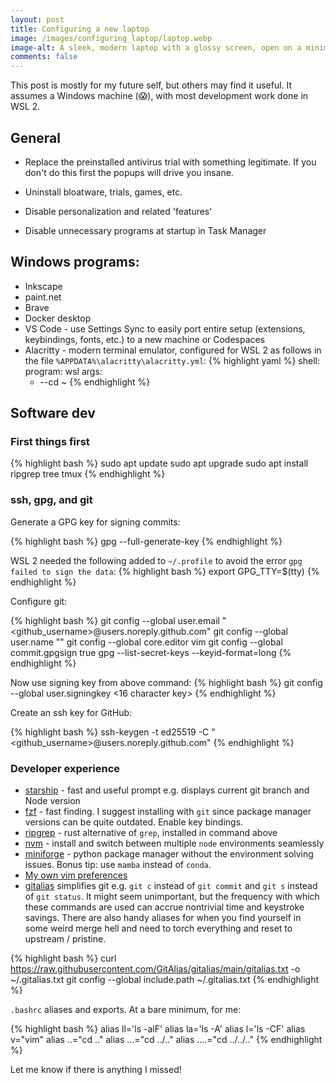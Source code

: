 ```yaml
---
layout: post
title: Configuring a new laptop
image: /images/configuring_laptop/laptop.webp
image-alt: A sleek, modern laptop with a glossy screen, open on a minimalist desk. The desk is wooden, clean, and there's a small potted plant to the side. Soft, ambient lighting creates a cozy atmosphere. The laptop screen displays a vibrant wallpaper with abstract geometric shapes in blue and green hues. The scene suggests innovation, productivity, and modern technology. The background is softly blurred, emphasizing the laptop and the work environment.
comments: false
---
```


This post is mostly for my future self, but others may find it useful. It assumes a Windows machine (😱), with most development work done in WSL 2.

## General

- Replace the preinstalled antivirus trial with something legitimate. If you don't do this first the popups will drive you insane.

- Uninstall bloatware, trials, games, etc.

- Disable personalization and related 'features'

- Disable unnecessary programs at startup in Task Manager

## Windows programs:

- Inkscape
- paint.net
- Brave
- Docker desktop
- VS Code - use Settings Sync to easily port entire setup (extensions, keybindings, fonts, etc.) to a new machine or Codespaces
- Alacritty - modern terminal emulator, configured for WSL 2 as follows in the file `%APPDATA%\alacritty\alacritty.yml`:
{% highlight  yaml %}
shell:
  program: wsl
  args:
    - --cd ~
{% endhighlight %}

## Software dev

### First things first

{% highlight  bash %}
sudo apt update
sudo apt upgrade
sudo apt install ripgrep tree tmux
{% endhighlight %}

### ssh, gpg, and git

Generate a GPG key for signing commits:

{% highlight  bash %}
gpg --full-generate-key
{% endhighlight %}

WSL 2 needed the following added to `~/.profile` to avoid the error `gpg failed to sign the data`:
{% highlight  bash %}
export GPG_TTY=$(tty)
{% endhighlight %}

Configure git:

{% highlight  bash %}
git config --global user.email "<github_username>@users.noreply.github.com"
git config --global user.name "<name>"
git config --global core.editor vim
git config --global commit.gpgsign true
gpg --list-secret-keys --keyid-format=long
{% endhighlight %}

Now use signing key from above command:
{% highlight  bash %}
git config --global user.signingkey <16 character key>
{% endhighlight %}

Create an ssh key for GitHub:

{% highlight  bash %}
ssh-keygen -t ed25519 -C "<github_username>@users.noreply.github.com"
{% endhighlight %}


### Developer experience

- [starship](https://starship.rs/) - fast and useful prompt e.g. displays current git branch and Node version
- [fzf](https://github.com/junegunn/fzf) - fast finding. I suggest installing with `git` since package manager versions can be quite outdated. Enable key bindings.
- [ripgrep](https://github.com/BurntSushi/ripgrep) - rust alternative of `grep`, installed in command above
- [nvm](https://github.com/nvm-sh/nvm) - install and switch between multiple `node` environments seamlessly
- [miniforge](https://github.com/conda-forge/miniforge) - python package manager without the environment solving issues. Bonus tip: use `mamba` instead of `conda`.
- [My own vim preferences](https://github.com/dcroote/vimrc)
- [gitalias](https://github.com/GitAlias/gitalias) simplifies git e.g. `git c` instead of `git commit` and `git s` instead of `git status`. It might seem unimportant, but the frequency with which these commands are used can accrue nontrivial time and keystroke savings. There are also handy aliases for when you find yourself in some weird merge hell and need to torch everything and reset to upstream / pristine.

{% highlight  bash %}
curl https://raw.githubusercontent.com/GitAlias/gitalias/main/gitalias.txt -o ~/.gitalias.txt
git config --global include.path ~/.gitalias.txt
{% endhighlight %}

`.bashrc` aliases and exports. At a bare minimum, for me:

{% highlight  bash %}
alias ll='ls -alF'
alias la='ls -A'
alias l='ls -CF'
alias v="vim"
alias ..="cd .."
alias ...="cd ../.."
alias ....="cd ../../.."
{% endhighlight %}

Let me know if there is anything I missed!
